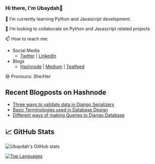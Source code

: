 ### Hi there, I'm Ubaydah👋
🌱 I’m currently learning Python and Javascript development.

👯 I’m looking to collaborate on Python and Javascript related projects

📫 How to reach me: 
 - Social Media
 	  - [Twitter](https://twitter.com/ubay_dah17) | [LinkedIn](https://www.linkedin.com/in/ubaydah-abdulwasiu-924117197/)
 - Blogs
    - [Hashnode](https://ubaydah.hashnode.dev/) | [Medium](https://medium.com/@abdulwasiuubaydah) | [Tealfeed](https://tealfeed.com/ubaydah)

😄 Pronouns: She/Her

## Recent Blogposts on Hashnode 

- [Three ways to validate data in Django Serializers](https://ubaydah.hashnode.dev/three-ways-to-validate-data-in-django-serializers)
- [Basic Terminologies used in Database Design](https://ubaydah.hashnode.dev/basic-terminologies-used-in-database-design)
- [Different ways of making Queries to Django Database](https://ubaydah.hashnode.dev/different-ways-of-making-queries-to-django-database)

## 📈 GitHub Stats

![Ubaydah's GitHub stats](https://github-readme-stats.vercel.app/api?username=Ubaydah&show_icons=true&theme=radical&count_private=true)


[![Top Languages](https://github-readme-stats.vercel.app/api/top-langs/?username=Ubaydah&layout=compact&theme=radical)](https://github.com/Ubaydah/github-readme-stats)





<!--
**Ubaydah/Ubaydah** is a ✨ _special_ ✨ repository because its `README.md` (this file) appears on your GitHub profile.

Here are some ideas to get you started:

- 🔭 I’m currently working on ...
- 🌱 I’m currently learning ...
- 👯 I’m looking to collaborate on ...
- 🤔 I’m looking for help with ...
- 💬 Ask me about ...
- 📫 How to reach me: ...
- 😄 Pronouns: ...
- ⚡ Fun fact: ...
-->
